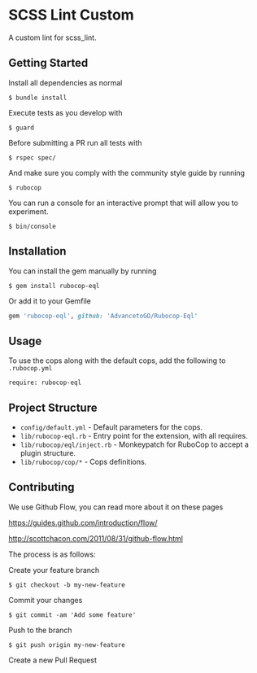 # SCSS Lint Custom
A custom lint for scss_lint.

## Getting Started
Install all dependencies as normal
```
$ bundle install
```

Execute tests as you develop with
```
$ guard
```

Before submitting a PR run all tests with
```
$ rspec spec/
```

And make sure you comply with the community style guide by running
```
$ rubocop
```

You can run a console for an interactive prompt that will allow you
to experiment.
```
$ bin/console
```


## Installation
You can install the gem manually by running
```
$ gem install rubocop-eql
```
Or add it to your Gemfile
```ruby
gem 'rubocop-eql', github: 'AdvancetoGO/Rubocop-Eql'
```


## Usage
To use the cops along with the default cops, add the following to `.rubocop.yml`

```
require: rubocop-eql
```


## Project Structure

* `config/default.yml` - Default parameters for the cops.
* `lib/rubocop-eql.rb` - Entry point for the extension, with all requires.
* `lib/rubocop/eql/inject.rb` - Monkeypatch for RuboCop to accept a plugin
structure.
* `lib/rubocop/cop/*` - Cops definitions.

## Contributing
We use Github Flow, you can read more about it on these pages

https://guides.github.com/introduction/flow/

http://scottchacon.com/2011/08/31/github-flow.html


The process is as follows:

Create your feature branch
```
$ git checkout -b my-new-feature
```

Commit your changes
```
$ git commit -am 'Add some feature'
```

Push to the branch
```
$ git push origin my-new-feature
```

Create a new Pull Request
